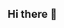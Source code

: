 ## Hi there 👋

<!--
**Shobana0608/Shobana0608** is a ✨ _special_ ✨ repository because its `README.md` (this file) appears on your GitHub profile.

Here are some ideas to get you started:

- 🔭 I worked  on  box and code LLP company...
- 🌱 I’m currently learning Advanced AI and ML program...
- 👯 I’m looking to collaborate on any end to end Data science project..
- 📫 How to reach me: sshobanameneshes@gmail.com

